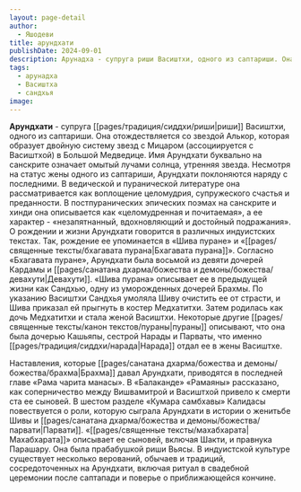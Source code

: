 ```yaml
---
layout: page-detail
author:
  - Яшодеви
title: арундхати
publishDate: 2024-09-01
description: Арунадха - супруга риши Васиштхи, одного из саптариши. Она отождествляется со звездой Алькор, которая образует двойную систему звезд с Мицаром (ассоциируется с Васиштхой) в Большой Медведице. Имя Арундхати буквально на санскрите означает омытый лучами солнца, утренняя звезда.
tags:
  - арунадха
  - Васиштха
  - сандхья
image:
---
```

**Арундхати** - супруга [[pages/традиция/сиддхи/риши|риши]] Васиштхи, одного из саптариши. Она отождествляется со звездой Алькор, которая образует двойную систему звезд с Мицаром (ассоциируется с Васиштхой) в Большой Медведице. Имя Арундхати буквально на санскрите означает омытый лучами солнца, утренняя звезда.
Несмотря на статус жены одного из саптариши, Арундхати поклоняются наряду с последними. В ведической и пуранической литературе она рассматривается как воплощение целомудрия, супружеского счастья и преданности. В постпуранических эпических поэмах на санскрите и хинди она описывается как «целомудренная и почитаемая», а ее характер - «незапятнанный, вдохновляющий и достойный подражания».
О рождении и жизни Арундхати говорится в различных индуистских текстах. Так, рождение ее упоминается в «Шива пуране» и «[[pages/священные тексты/бхагавата пурана|Бхагавата пурана]]». Согласно «Бхагавата пуране», Арундхати была восьмой из девяти дочерей Кардамы и [[pages/санатана дхарма/божества и демоны/божества/девахути|Девахути]]. «Шива пурана» описывает ее в предыдущей жизни как Сандхью, одну из уморожденных дочерей Брахмы. По указанию Васиштхи Сандхья умоляла Шиву очистить ее от страсти, и Шива приказал ей прыгнуть в костер Медхатитхи. Затем родилась как дочь Медхатитхи и стала женой Васиштхи. Некоторые другие [[pages/священные тексты/канон текстов/пураны|пураны]] описывают, что она была дочерью Кашьяпы, сестрой Нарады и Парваты, что именно [[pages/традиция/сиддхи/нарада|Нарада]] отдал ее в жены Васиштхе.

Наставления, которые [[pages/санатана дхарма/божества и демоны/божества/брахма|Брахма]] давал Арундхати, приводятся в последней главе «Рама чарита манасы». В «Балаканде» «Рамаяны» рассказано, как соперничество между Вишвамитрой и Васиштхой привело к смерти ста ее сыновей. В шестом разделе «Кумара самбхавы» Калидасы повествуется о роли, которую сыграла Арундхати в истории о женитьбе Шивы и [[pages/санатана дхарма/божества и демоны/божества/парвати|Парвати]]. «[[pages/священные тексты/махабхарата|Махабхарата]]» описывает ее сыновей, включая Шакти, и правнука Парашару. Она была прабабушкой риши Вьясы.
В индуистской культуре существует несколько верований, обычаев и традиций, сосредоточенных на Арундхати, включая ритуал в свадебной церемонии после саптапади и поверье о приближающейся кончине.

